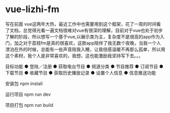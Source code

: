# vue-lizhi-fm
写在前面
    vue这两年大热，最近工作中也需要用到这个框架，花了一周的时间看了文档，总觉得光看一遍文档很难对vue有很深的理解，目前对于vue也处于初步了解的阶段，所以想写一个基于vue,以展示类为主，复杂度不是很高的app作为入门，加之对于荔枝fm是真的很喜欢，这款app陪伴了我无数个夜晚，当我一个人漂泊在外的时候，总能有一些声音陪我入睡，让我倍感温暖不再那么孤单，所以用这个素材，我个人是非常喜欢的，我想，这也能激励我坚持写下去。。。

目标功能
● 登陆／注册
● 获取电台节目
● 频道分类
● 节目推荐
● 订阅节目
● 下载节目
● 收藏节目
● 获取历史播放记录
● 设置个人信息
● 信息推送功能


安装包
npm install

运行项目
npm run dev

项目打包
npm run build
